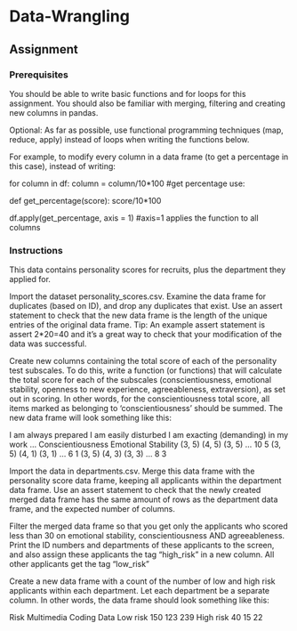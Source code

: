 # Data-Wrangling


## Assignment

### Prerequisites

You should be able to write basic functions and for loops for this assignment. You should also be familiar with merging, filtering and creating new columns in pandas.

Optional: As far as possible, use functional programming techniques (map, reduce, apply) instead of loops when writing the functions below.

For example, to modify every column in a data frame (to get a percentage in this case), instead of writing:

for column in df:
  column = column/10*100 #get percentage
use:

def get_percentage(score):
  score/10*100

df.apply(get_percentage, axis = 1) #axis=1 applies the function to all columns

### Instructions

This data contains personality scores for recruits, plus the department they applied for.

Import the dataset personality_scores.csv. Examine the data frame for duplicates (based on ID), and drop any duplicates that exist. Use an assert statement to check that the new data frame is the length of the unique entries of the original data frame.
Tip: An example assert statement is assert 2*20=40 and it’s a great way to check that your modification of the data was successful.

Create new columns containing the total score of each of the personality test subscales. To do this, write a function (or functions) that will calculate the total score for each of the subscales (conscientiousness, emotional stability, openness to new experience, agreeableness, extraversion), as set out in scoring. In other words, for the conscientiousness total score, all items marked as belonging to ‘conscientiousness’ should be summed.
The new data frame will look something like this:

I am always prepared	I am easily disturbed	I am exacting (demanding) in my work	…	Conscientiousness	Emotional Stability
(3, 5)	(4, 5)	(3, 5)	…	10	5
(3, 5)	(4, 1)	(3, 1)	…	6	1
(3, 5)	(4, 3)	(3, 3)	…	8	3

Import the data in departments.csv. Merge this data frame with the personality score data frame, keeping all applicants within the department data frame. Use an assert statement to check that the newly created merged data frame has the same amount of rows as the department data frame, and the expected number of columns.

Filter the merged data frame so that you get only the applicants who scored less than 30 on emotional stability, conscientiousness AND agreeableness. Print the ID numbers and departments of these applicants to the screen, and also assign these applicants the tag “high_risk” in a new column. All other applicants get the tag “low_risk”

Create a new data frame with a count of the number of low and high risk applicants within each department. Let each department be a separate column. In other words, the data frame should look something like this:

Risk	Multimedia	Coding	Data
Low risk	150	123	239
High risk	40	15	22